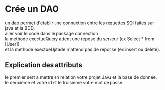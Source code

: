 # Crée un DAO
un dao permet d'etablir une connextion entre les requettes SQl faites sur java et la BDD.\
aller voir le code dans le package connection\
la methode exectueQuery attent une repose du serveur (ex Select * from [User])\
et la methode exectueUptade n'attend pas de reponse (ex insert ou delete).
## Explication des attributs
le premier sert a mettre en relation votre projet Java et la base de donnée.\
le deuxieme et votre id et le troisieme votre mot de passe.
